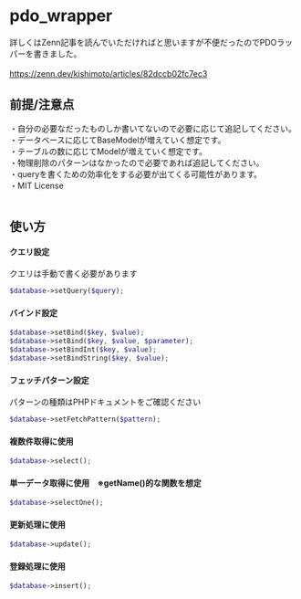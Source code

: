# pdo_wrapper

詳しくはZenn記事を読んでいただければと思いますが不便だったのでPDOラッパーを書きました。<br><br>
https://zenn.dev/kishimoto/articles/82dccb02fc7ec3

## 前提/注意点
・自分の必要なだったものしか書いてないので必要に応じて追記してください。<br>
・データベースに応じてBaseModelが増えていく想定です。<br>
・テーブルの数に応じてModelが増えていく想定です。<br>
・物理削除のパターンはなかったので必要であれば追記してください。<br>
・queryを書くための効率化をする必要が出てくる可能性があります。<br>
・MIT License<br><br>

## 使い方
#### クエリ設定
クエリは手動で書く必要があります
```php
$database->setQuery($query);
```

#### バインド設定
```php
$database->setBind($key, $value);
$database->setBind($key, $value, $parameter);
$database->setBindInt($key, $value);
$database->setBindString($key, $value);
```

#### フェッチパターン設定
パターンの種類はPHPドキュメントをご確認ください
```php
$database->setFetchPattern($pattern);
```

#### 複数件取得に使用
```php
$database->select();
```
#### 単一データ取得に使用　※getName()的な関数を想定
```php
$database->selectOne();
```
#### 更新処理に使用
```php
$database->update();
```
#### 登録処理に使用
```php
$database->insert();
```
